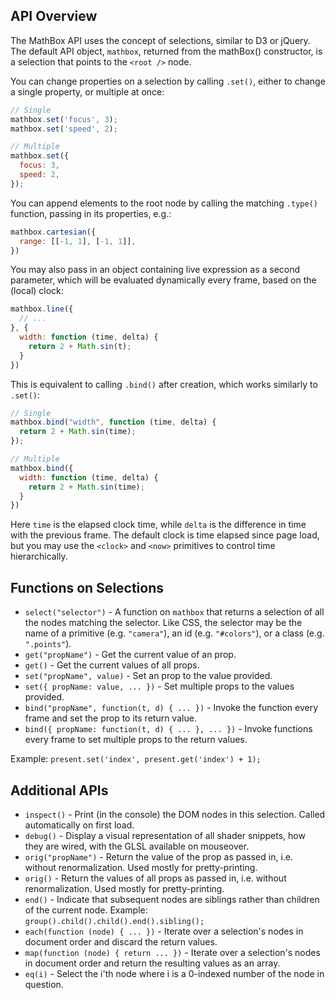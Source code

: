 ## API Overview

The MathBox API uses the concept of selections, similar to D3 or jQuery. The default API object, `mathbox`, returned from the mathBox() constructor, is a selection that points to the `<root />` node.

You can change properties on a selection by calling `.set()`, either to change a single property, or multiple at once:

```javascript
// Single
mathbox.set('focus', 3);
mathbox.set('speed', 2);

// Multiple
mathbox.set({
  focus: 3,
  speed: 2,
});
```

You can append elements to the root node by calling the matching `.type()` function, passing in its properties, e.g.:

```javascript
mathbox.cartesian({
  range: [[-1, 1], [-1, 1]],
})
```

You may also pass in an object containing live expression as a second parameter, which will be evaluated dynamically every frame, based on the (local) clock:

```javascript
mathbox.line({
  // ...
}, {
  width: function (time, delta) {
    return 2 + Math.sin(t);
  }
})
```

This is equivalent to calling `.bind()` after creation, which works similarly to `.set()`:

```javascript
// Single
mathbox.bind("width", function (time, delta) {
  return 2 + Math.sin(time);
});

// Multiple
mathbox.bind({
  width: function (time, delta) {
    return 2 + Math.sin(time);
  }
})
```

Here `time` is the elapsed clock time, while `delta` is the difference in time with the previous frame. The default clock is time elapsed since page load, but you may use the `<clock>` and `<now>` primitives to control time hierarchically.

## Functions on Selections

* `select("selector")` - A function on `mathbox` that returns a selection of all the nodes matching the selector. Like CSS, the selector may be the name of a primitive (e.g. `"camera"`), an id (e.g. `"#colors"`), or a class (e.g. `".points"`).
* `get("propName")` - Get the current value of an prop.
* `get()` - Get the current values of all props.
* `set("propName", value)` - Set an prop to the value provided.
* `set({ propName: value, ... })` - Set multiple props to the values provided.
* `bind("propName", function(t, d) { ... })` - Invoke the function every frame and set the prop to its return value.
* `bind({ propName: function(t, d) { ... }, ... })` - Invoke functions every frame to set multiple props to the return values.

Example: `present.set('index', present.get('index') + 1);`

## Additional APIs

* `inspect()` - Print (in the console) the DOM nodes in this selection. Called automatically on first load.
* `debug()` - Display a visual representation of all shader snippets, how they are wired, with the GLSL available on mouseover.
* `orig("propName")` - Return the value of the prop as passed in, i.e. without renormalization. Used mostly for pretty-printing.
* `orig()` - Return the values of all props as passed in, i.e. without renormalization. Used mostly for pretty-printing.
* `end()` - Indicate that subsequent nodes are siblings rather than children of the current node. Example: `group().child().child().end().sibling();`
* `each(function (node) { ... })` - Iterate over a selection's nodes in document order and discard the return values.
* `map(function (node) { return ... })` - Iterate over a selection's nodes in document order and return the resulting values as an array.
* `eq(i)` - Select the i'th node where i is a 0-indexed number of the node in question.
